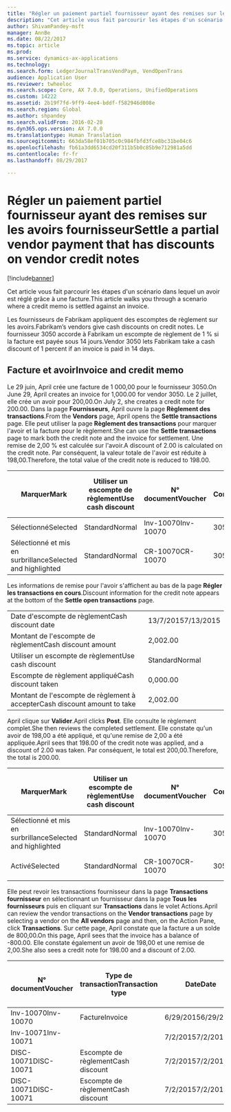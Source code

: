 ```yaml
---
title: "Régler un paiement partiel fournisseur ayant des remises sur les avoirs fournisseur"
description: "Cet article vous fait parcourir les étapes d'un scénario dans lequel un avoir est réglé grâce à une facture."
author: ShivamPandey-msft
manager: AnnBe
ms.date: 08/22/2017
ms.topic: article
ms.prod: 
ms.service: dynamics-ax-applications
ms.technology: 
ms.search.form: LedgerJournalTransVendPaym, VendOpenTrans
audience: Application User
ms.reviewer: twheeloc
ms.search.scope: Core, AX 7.0.0, Operations, UnifiedOperations
ms.custom: 14222
ms.assetid: 2b19f7fd-9ff9-4ee4-bddf-f582946d008e
ms.search.region: Global
ms.author: shpandey
ms.search.validFrom: 2016-02-28
ms.dyn365.ops.version: AX 7.0.0
ms.translationtype: Human Translation
ms.sourcegitcommit: 663da58ef01b705c0c984fbfd3fce8bc31be04c6
ms.openlocfilehash: fb61a3dd6534cd20f311b5b0c85b9e712981a5dd
ms.contentlocale: fr-fr
ms.lasthandoff: 08/29/2017

---
```


# <a name="settle-a-partial-vendor-payment-that-has-discounts-on-vendor-credit-notes"></a><span data-ttu-id="e0e01-103">Régler un paiement partiel fournisseur ayant des remises sur les avoirs fournisseur</span><span class="sxs-lookup"><span data-stu-id="e0e01-103">Settle a partial vendor payment that has discounts on vendor credit notes</span></span>

[!include[banner](../includes/banner.md)]


<span data-ttu-id="e0e01-104">Cet article vous fait parcourir les étapes d'un scénario dans lequel un avoir est réglé grâce à une facture.</span><span class="sxs-lookup"><span data-stu-id="e0e01-104">This article walks you through a scenario where a credit memo is settled against an invoice.</span></span>

<span data-ttu-id="e0e01-105">Les fournisseurs de Fabrikam appliquent des escomptes de règlement sur les avoirs.</span><span class="sxs-lookup"><span data-stu-id="e0e01-105">Fabrikam’s vendors give cash discounts on credit notes.</span></span> <span data-ttu-id="e0e01-106">Le fournisseur 3050 accorde à Fabrikam un escompte de règlement de 1 % si la facture est payée sous 14 jours.</span><span class="sxs-lookup"><span data-stu-id="e0e01-106">Vendor 3050 lets Fabrikam take a cash discount of 1 percent if an invoice is paid in 14 days.</span></span>

## <a name="invoice-and-credit-memo"></a><span data-ttu-id="e0e01-107">Facture et avoir</span><span class="sxs-lookup"><span data-stu-id="e0e01-107">Invoice and credit memo</span></span>
<span data-ttu-id="e0e01-108">Le 29 juin, April crée une facture de 1 000,00 pour le fournisseur 3050.</span><span class="sxs-lookup"><span data-stu-id="e0e01-108">On June 29, April creates an invoice for 1,000.00 for vendor 3050.</span></span> <span data-ttu-id="e0e01-109">Le 2 juillet, elle crée un avoir pour 200,00.</span><span class="sxs-lookup"><span data-stu-id="e0e01-109">On July 2, she creates a credit note for 200.00.</span></span> <span data-ttu-id="e0e01-110">Dans la page **Fournisseurs**, April ouvre la page **Règlement des transactions**.</span><span class="sxs-lookup"><span data-stu-id="e0e01-110">From the **Vendors** page, April opens the **Settle transactions** page.</span></span> <span data-ttu-id="e0e01-111">Elle peut utiliser la page **Règlement des transactions** pour marquer l'avoir et la facture pour le règlement.</span><span class="sxs-lookup"><span data-stu-id="e0e01-111">She can use the **Settle transactions** page to mark both the credit note and the invoice for settlement.</span></span> <span data-ttu-id="e0e01-112">Une remise de 2,00 % est calculée sur l'avoir.</span><span class="sxs-lookup"><span data-stu-id="e0e01-112">A discount of 2.00 is calculated on the credit note.</span></span> <span data-ttu-id="e0e01-113">Par conséquent, la valeur totale de l'avoir est réduite à 198,00.</span><span class="sxs-lookup"><span data-stu-id="e0e01-113">Therefore, the total value of the credit note is reduced to 198.00.</span></span>

| <span data-ttu-id="e0e01-114">Marquer</span><span class="sxs-lookup"><span data-stu-id="e0e01-114">Mark</span></span>                     | <span data-ttu-id="e0e01-115">Utiliser un escompte de règlement</span><span class="sxs-lookup"><span data-stu-id="e0e01-115">Use cash discount</span></span> | <span data-ttu-id="e0e01-116">N° document</span><span class="sxs-lookup"><span data-stu-id="e0e01-116">Voucher</span></span>   | <span data-ttu-id="e0e01-117">Compte</span><span class="sxs-lookup"><span data-stu-id="e0e01-117">Account</span></span> | <span data-ttu-id="e0e01-118">Date</span><span class="sxs-lookup"><span data-stu-id="e0e01-118">Date</span></span>      | <span data-ttu-id="e0e01-119">Date d'échéance</span><span class="sxs-lookup"><span data-stu-id="e0e01-119">Due date</span></span>  | <span data-ttu-id="e0e01-120">Facture</span><span class="sxs-lookup"><span data-stu-id="e0e01-120">Invoice</span></span> | <span data-ttu-id="e0e01-121">Montant dans la devise de transaction</span><span class="sxs-lookup"><span data-stu-id="e0e01-121">Amount in transaction currency</span></span> | <span data-ttu-id="e0e01-122">Devise</span><span class="sxs-lookup"><span data-stu-id="e0e01-122">Currency</span></span> | <span data-ttu-id="e0e01-123">Montant à régler</span><span class="sxs-lookup"><span data-stu-id="e0e01-123">Amount to settle</span></span> |
|--------------------------|-------------------|-----------|---------|-----------|-----------|---------|--------------------------------|----------|------------------|
| <span data-ttu-id="e0e01-124">Sélectionné</span><span class="sxs-lookup"><span data-stu-id="e0e01-124">Selected</span></span>                 | <span data-ttu-id="e0e01-125">Standard</span><span class="sxs-lookup"><span data-stu-id="e0e01-125">Normal</span></span>            | <span data-ttu-id="e0e01-126">Inv-10070</span><span class="sxs-lookup"><span data-stu-id="e0e01-126">Inv-10070</span></span> | <span data-ttu-id="e0e01-127">3050</span><span class="sxs-lookup"><span data-stu-id="e0e01-127">3050</span></span>    | <span data-ttu-id="e0e01-128">6/29/2015</span><span class="sxs-lookup"><span data-stu-id="e0e01-128">6/29/2015</span></span> | <span data-ttu-id="e0e01-129">7/29/2015</span><span class="sxs-lookup"><span data-stu-id="e0e01-129">7/29/2015</span></span> | <span data-ttu-id="e0e01-130">10070</span><span class="sxs-lookup"><span data-stu-id="e0e01-130">10070</span></span>   | <span data-ttu-id="e0e01-131">-1 000,00</span><span class="sxs-lookup"><span data-stu-id="e0e01-131">-1,000.00</span></span>                      | <span data-ttu-id="e0e01-132">USD</span><span class="sxs-lookup"><span data-stu-id="e0e01-132">USD</span></span>      | <span data-ttu-id="e0e01-133">-990,00</span><span class="sxs-lookup"><span data-stu-id="e0e01-133">-990.00</span></span>          |
| <span data-ttu-id="e0e01-134">Sélectionné et mis en surbrillance</span><span class="sxs-lookup"><span data-stu-id="e0e01-134">Selected and highlighted</span></span> | <span data-ttu-id="e0e01-135">Standard</span><span class="sxs-lookup"><span data-stu-id="e0e01-135">Normal</span></span>            | <span data-ttu-id="e0e01-136">CR-10070</span><span class="sxs-lookup"><span data-stu-id="e0e01-136">CR-10070</span></span>  | <span data-ttu-id="e0e01-137">3050</span><span class="sxs-lookup"><span data-stu-id="e0e01-137">3050</span></span>    | <span data-ttu-id="e0e01-138">7/2/2015</span><span class="sxs-lookup"><span data-stu-id="e0e01-138">7/2/2015</span></span>  | <span data-ttu-id="e0e01-139">7/29/2015</span><span class="sxs-lookup"><span data-stu-id="e0e01-139">7/29/2015</span></span> |         | <span data-ttu-id="e0e01-140">200,00</span><span class="sxs-lookup"><span data-stu-id="e0e01-140">200.00</span></span>                         | <span data-ttu-id="e0e01-141">USD</span><span class="sxs-lookup"><span data-stu-id="e0e01-141">USD</span></span>      | <span data-ttu-id="e0e01-142">198,00</span><span class="sxs-lookup"><span data-stu-id="e0e01-142">198.00</span></span>           |

<span data-ttu-id="e0e01-143">Les informations de remise pour l'avoir s'affichent au bas de la page **Régler les transactions en cours**.</span><span class="sxs-lookup"><span data-stu-id="e0e01-143">Discount information for the credit note appears at the bottom of the **Settle open transactions** page.</span></span>

|                              |           |
|------------------------------|-----------|
| <span data-ttu-id="e0e01-144">Date d'escompte de règlement</span><span class="sxs-lookup"><span data-stu-id="e0e01-144">Cash discount date</span></span>           | <span data-ttu-id="e0e01-145">13/7/2015</span><span class="sxs-lookup"><span data-stu-id="e0e01-145">7/13/2015</span></span> |
| <span data-ttu-id="e0e01-146">Montant de l'escompte de règlement</span><span class="sxs-lookup"><span data-stu-id="e0e01-146">Cash discount amount</span></span>         | <span data-ttu-id="e0e01-147">2,00</span><span class="sxs-lookup"><span data-stu-id="e0e01-147">2.00</span></span>      |
| <span data-ttu-id="e0e01-148">Utiliser un escompte de règlement</span><span class="sxs-lookup"><span data-stu-id="e0e01-148">Use cash discount</span></span>            | <span data-ttu-id="e0e01-149">Standard</span><span class="sxs-lookup"><span data-stu-id="e0e01-149">Normal</span></span>    |
| <span data-ttu-id="e0e01-150">Escompte de règlement appliqué</span><span class="sxs-lookup"><span data-stu-id="e0e01-150">Cash discount taken</span></span>          | <span data-ttu-id="e0e01-151">0,00</span><span class="sxs-lookup"><span data-stu-id="e0e01-151">0.00</span></span>      |
| <span data-ttu-id="e0e01-152">Montant de l'escompte de règlement à accepter</span><span class="sxs-lookup"><span data-stu-id="e0e01-152">Cash discount amount to take</span></span> | <span data-ttu-id="e0e01-153">2,00</span><span class="sxs-lookup"><span data-stu-id="e0e01-153">2.00</span></span>      |

<span data-ttu-id="e0e01-154">April clique sur **Valider**.</span><span class="sxs-lookup"><span data-stu-id="e0e01-154">April clicks **Post**.</span></span> <span data-ttu-id="e0e01-155">Elle consulte le règlement complet.</span><span class="sxs-lookup"><span data-stu-id="e0e01-155">She then reviews the completed settlement.</span></span> <span data-ttu-id="e0e01-156">Elle constate qu'un avoir de 198,00 a été appliqué, et qu'une remise de 2,00 a été appliquée.</span><span class="sxs-lookup"><span data-stu-id="e0e01-156">April sees that 198.00 of the credit note was applied, and a discount of 2.00 was taken.</span></span> <span data-ttu-id="e0e01-157">Par conséquent, le total est 200,00.</span><span class="sxs-lookup"><span data-stu-id="e0e01-157">Therefore, the total is 200.00.</span></span>

| <span data-ttu-id="e0e01-158">Marquer</span><span class="sxs-lookup"><span data-stu-id="e0e01-158">Mark</span></span>                     | <span data-ttu-id="e0e01-159">Utiliser un escompte de règlement</span><span class="sxs-lookup"><span data-stu-id="e0e01-159">Use cash discount</span></span> | <span data-ttu-id="e0e01-160">N° document</span><span class="sxs-lookup"><span data-stu-id="e0e01-160">Voucher</span></span>   | <span data-ttu-id="e0e01-161">Compte</span><span class="sxs-lookup"><span data-stu-id="e0e01-161">Account</span></span> | <span data-ttu-id="e0e01-162">Date</span><span class="sxs-lookup"><span data-stu-id="e0e01-162">Date</span></span>      | <span data-ttu-id="e0e01-163">Date d'échéance</span><span class="sxs-lookup"><span data-stu-id="e0e01-163">Due date</span></span>  | <span data-ttu-id="e0e01-164">Facture</span><span class="sxs-lookup"><span data-stu-id="e0e01-164">Invoice</span></span>  | <span data-ttu-id="e0e01-165">Montant dans la devise de transaction</span><span class="sxs-lookup"><span data-stu-id="e0e01-165">Amount in transaction currency</span></span> | <span data-ttu-id="e0e01-166">Devise</span><span class="sxs-lookup"><span data-stu-id="e0e01-166">Currency</span></span> | <span data-ttu-id="e0e01-167">Montant à régler</span><span class="sxs-lookup"><span data-stu-id="e0e01-167">Amount to settle</span></span> |
|--------------------------|-------------------|-----------|---------|-----------|-----------|----------|--------------------------------|----------|------------------|
| <span data-ttu-id="e0e01-168">Sélectionné et mis en surbrillance</span><span class="sxs-lookup"><span data-stu-id="e0e01-168">Selected and highlighted</span></span> | <span data-ttu-id="e0e01-169">Standard</span><span class="sxs-lookup"><span data-stu-id="e0e01-169">Normal</span></span>            | <span data-ttu-id="e0e01-170">Inv-10070</span><span class="sxs-lookup"><span data-stu-id="e0e01-170">Inv-10070</span></span> | <span data-ttu-id="e0e01-171">3050</span><span class="sxs-lookup"><span data-stu-id="e0e01-171">3050</span></span>    | <span data-ttu-id="e0e01-172">6/29/2015</span><span class="sxs-lookup"><span data-stu-id="e0e01-172">6/29/2015</span></span> | <span data-ttu-id="e0e01-173">7/29/2015</span><span class="sxs-lookup"><span data-stu-id="e0e01-173">7/29/2015</span></span> | <span data-ttu-id="e0e01-174">10070</span><span class="sxs-lookup"><span data-stu-id="e0e01-174">10070</span></span>    | <span data-ttu-id="e0e01-175">-1 000,00</span><span class="sxs-lookup"><span data-stu-id="e0e01-175">-1,000.00</span></span>                      | <span data-ttu-id="e0e01-176">USD</span><span class="sxs-lookup"><span data-stu-id="e0e01-176">USD</span></span>      | <span data-ttu-id="e0e01-177">-200,00</span><span class="sxs-lookup"><span data-stu-id="e0e01-177">-200.00</span></span>          |
| <span data-ttu-id="e0e01-178">Activé</span><span class="sxs-lookup"><span data-stu-id="e0e01-178">Selected</span></span>                 | <span data-ttu-id="e0e01-179">Standard</span><span class="sxs-lookup"><span data-stu-id="e0e01-179">Normal</span></span>            | <span data-ttu-id="e0e01-180">CR-10070</span><span class="sxs-lookup"><span data-stu-id="e0e01-180">CR-10070</span></span>  | <span data-ttu-id="e0e01-181">3050</span><span class="sxs-lookup"><span data-stu-id="e0e01-181">3050</span></span>    | <span data-ttu-id="e0e01-182">7/2/2015</span><span class="sxs-lookup"><span data-stu-id="e0e01-182">7/2/2015</span></span>  | <span data-ttu-id="e0e01-183">7/29/2015</span><span class="sxs-lookup"><span data-stu-id="e0e01-183">7/29/2015</span></span> | <span data-ttu-id="e0e01-184">CR-10070</span><span class="sxs-lookup"><span data-stu-id="e0e01-184">CR-10070</span></span> | <span data-ttu-id="e0e01-185">200,00</span><span class="sxs-lookup"><span data-stu-id="e0e01-185">200.00</span></span>                         | <span data-ttu-id="e0e01-186">USD</span><span class="sxs-lookup"><span data-stu-id="e0e01-186">USD</span></span>      | <span data-ttu-id="e0e01-187">198,00</span><span class="sxs-lookup"><span data-stu-id="e0e01-187">198.00</span></span>           |

<span data-ttu-id="e0e01-188">Elle peut revoir les transactions fournisseur dans la page **Transactions fournisseur** en sélectionnant un fournisseur dans la page **Tous les fournisseurs** puis en cliquant sur **Transactions** dans le volet Actions.</span><span class="sxs-lookup"><span data-stu-id="e0e01-188">April can review the vendor transactions on the **Vendor transactions** page by selecting a vendor on the **All vendors** page and then, on the Action Pane, click **Transactions**.</span></span> <span data-ttu-id="e0e01-189">Sur cette page, April constate que la facture a un solde de 800,00.</span><span class="sxs-lookup"><span data-stu-id="e0e01-189">On this page, April sees that the invoice has a balance of -800.00.</span></span> <span data-ttu-id="e0e01-190">Elle constate également un avoir de 198,00 et une remise de 2,00.</span><span class="sxs-lookup"><span data-stu-id="e0e01-190">She also sees a credit note for 198.00 and a discount of 2.00.</span></span>

| <span data-ttu-id="e0e01-191">N° document</span><span class="sxs-lookup"><span data-stu-id="e0e01-191">Voucher</span></span>    | <span data-ttu-id="e0e01-192">Type de transaction</span><span class="sxs-lookup"><span data-stu-id="e0e01-192">Transaction type</span></span> | <span data-ttu-id="e0e01-193">Date</span><span class="sxs-lookup"><span data-stu-id="e0e01-193">Date</span></span>      | <span data-ttu-id="e0e01-194">Facture</span><span class="sxs-lookup"><span data-stu-id="e0e01-194">Invoice</span></span> | <span data-ttu-id="e0e01-195">Montant au débit dans la devise de transaction</span><span class="sxs-lookup"><span data-stu-id="e0e01-195">Amount in transaction currency debit</span></span> | <span data-ttu-id="e0e01-196">Montant au crédit dans la devise de transaction</span><span class="sxs-lookup"><span data-stu-id="e0e01-196">Amount in transaction currency credit</span></span> | <span data-ttu-id="e0e01-197">Solde</span><span class="sxs-lookup"><span data-stu-id="e0e01-197">Balance</span></span> | <span data-ttu-id="e0e01-198">Devise</span><span class="sxs-lookup"><span data-stu-id="e0e01-198">Currency</span></span> |
|------------|------------------|-----------|---------|--------------------------------------|---------------------------------------|---------|----------|
| <span data-ttu-id="e0e01-199">Inv-10070</span><span class="sxs-lookup"><span data-stu-id="e0e01-199">Inv-10070</span></span>  | <span data-ttu-id="e0e01-200">Facture</span><span class="sxs-lookup"><span data-stu-id="e0e01-200">Invoice</span></span>          | <span data-ttu-id="e0e01-201">6/29/2015</span><span class="sxs-lookup"><span data-stu-id="e0e01-201">6/29/2015</span></span> | <span data-ttu-id="e0e01-202">10070</span><span class="sxs-lookup"><span data-stu-id="e0e01-202">10070</span></span>   |                                      | <span data-ttu-id="e0e01-203">1 000,00</span><span class="sxs-lookup"><span data-stu-id="e0e01-203">1,000.00</span></span>                              | <span data-ttu-id="e0e01-204">-800,00</span><span class="sxs-lookup"><span data-stu-id="e0e01-204">-800.00</span></span> | <span data-ttu-id="e0e01-205">USD</span><span class="sxs-lookup"><span data-stu-id="e0e01-205">USD</span></span>      |
| <span data-ttu-id="e0e01-206">Inv-10071</span><span class="sxs-lookup"><span data-stu-id="e0e01-206">Inv-10071</span></span>  |                  | <span data-ttu-id="e0e01-207">7/2/2015</span><span class="sxs-lookup"><span data-stu-id="e0e01-207">7/2/2015</span></span>  | <span data-ttu-id="e0e01-208">CR10071</span><span class="sxs-lookup"><span data-stu-id="e0e01-208">CR10071</span></span> | <span data-ttu-id="e0e01-209">200,00</span><span class="sxs-lookup"><span data-stu-id="e0e01-209">200.00</span></span>                               |                                       | <span data-ttu-id="e0e01-210">0,00</span><span class="sxs-lookup"><span data-stu-id="e0e01-210">0.00</span></span>    | <span data-ttu-id="e0e01-211">USD</span><span class="sxs-lookup"><span data-stu-id="e0e01-211">USD</span></span>      |
| <span data-ttu-id="e0e01-212">DISC-10071</span><span class="sxs-lookup"><span data-stu-id="e0e01-212">DISC-10071</span></span> |  <span data-ttu-id="e0e01-213">Escompte de règlement</span><span class="sxs-lookup"><span data-stu-id="e0e01-213">Cash discount</span></span>   | <span data-ttu-id="e0e01-214">7/2/2015</span><span class="sxs-lookup"><span data-stu-id="e0e01-214">7/2/2015</span></span>  |         | <span data-ttu-id="e0e01-215">2,00</span><span class="sxs-lookup"><span data-stu-id="e0e01-215">2.00</span></span>                                 |                                       | <span data-ttu-id="e0e01-216">0,00</span><span class="sxs-lookup"><span data-stu-id="e0e01-216">0.00</span></span>    | <span data-ttu-id="e0e01-217">USD</span><span class="sxs-lookup"><span data-stu-id="e0e01-217">USD</span></span>      |
| <span data-ttu-id="e0e01-218">DISC-10071</span><span class="sxs-lookup"><span data-stu-id="e0e01-218">DISC-10071</span></span> |  <span data-ttu-id="e0e01-219">Escompte de règlement</span><span class="sxs-lookup"><span data-stu-id="e0e01-219">Cash discount</span></span>   | <span data-ttu-id="e0e01-220">7/2/2015</span><span class="sxs-lookup"><span data-stu-id="e0e01-220">7/2/2015</span></span>  |         |                                      | <span data-ttu-id="e0e01-221">2,00</span><span class="sxs-lookup"><span data-stu-id="e0e01-221">2.00</span></span>                                  | <span data-ttu-id="e0e01-222">0,00</span><span class="sxs-lookup"><span data-stu-id="e0e01-222">0.00</span></span>    | <span data-ttu-id="e0e01-223">USD</span><span class="sxs-lookup"><span data-stu-id="e0e01-223">USD</span></span>      |






